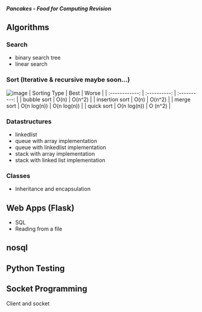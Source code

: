 ##### Pancakes - Food for Computing Revision
## Algorithms

### Search 
- binary search tree
- linear search

### Sort (Iterative & recursive maybe soon...)
![image](https://user-images.githubusercontent.com/47784720/84563618-74385980-ad8f-11ea-9bd1-cd3009df81bd.png)
| Sorting Type   | Best         | Worse        |
| :------------: | :----------: | :----------: |
| bubble sort    | O(n)         | O(n^2)       |
| insertion sort | O(n)         | O(n^2)       |
| merge sort     | O(n log(n))  | O(n log(n))  |
| quick sort     | O(n log(n))  | O (n^2)      |
    
### Datastructures
- linkedlist 
- queue with array implementation
- queue with linkedlist implementation
- stack with array implementation
- stack with linked list implementation

### Classes
- Inheritance and encapsulation

## Web Apps (Flask)
- SQL
- Reading from a file

## nosql 

## Python Testing

## Socket Programming
Client and socket


